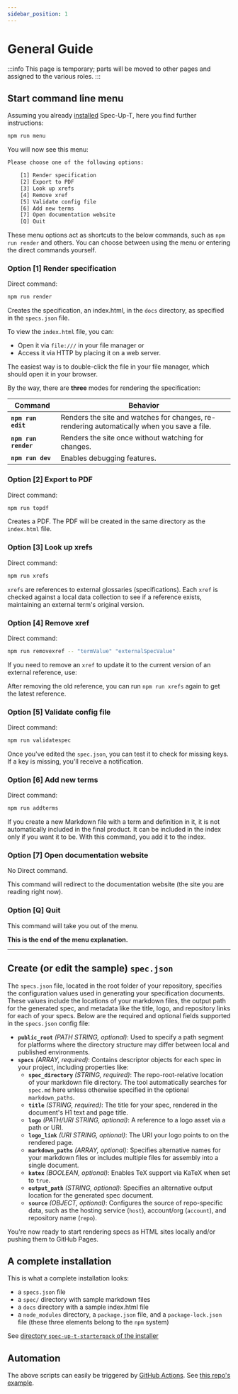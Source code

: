 ```yaml
---
sidebar_position: 1
---
```


# General Guide

:::info
This page is temporary; parts will be moved to other pages and assigned to the various roles.
:::

## Start command line menu

Assuming you already [installed](admins-guide/#installation) Spec-Up-T, here you find further instructions:

```bash
npm run menu
```

You will now see this menu:

```bash
Please choose one of the following options:

    [1] Render specification
    [2] Export to PDF
    [3] Look up xrefs
    [4] Remove xref
    [5] Validate config file
    [6] Add new terms
    [7] Open documentation website
    [Q] Quit
```

These menu options act as shortcuts to the below commands, such as `npm run render` and others. You can choose between using the menu or entering the direct commands yourself.

### Option [1] Render specification

Direct command:

```bash
npm run render
```

Creates the specification, an index.html, in the `docs` directory, as specified in the `specs.json` file.

To view the `index.html` file, you can:

- Open it via `file:///` in your file manager or
- Access it via HTTP by placing it on a web server.

The easiest way is to double-click the file in your file manager, which should open it in your browser.


By the way, there are **three** modes for rendering the specification:

| Command | Behavior |
|---|---|
| **`npm run edit`** | Renders the site and watches for changes, re-rendering automatically when you save a file. |
| **`npm run render`** | Renders the site once without watching for changes. |
| **`npm run dev`** | Enables debugging features. |


### Option [2] Export to PDF

Direct command:

```bash
npm run topdf
```

Creates a PDF. The PDF will be created in the same directory as the `index.html` file.

### Option [3] Look up xrefs

Direct command:

```bash
npm run xrefs
```

`xrefs` are references to external glossaries (specifications). Each `xref` is checked against a local data collection to see if a reference exists, maintaining an external term's original version.


### Option [4] Remove xref

Direct command:

```bash
npm run removexref -- "termValue" "externalSpecValue"
```

If you need to remove an `xref` to update it to the current version of an external reference, use:

After removing the old reference, you can run `npm run xrefs` again to get the latest reference.

### Option [5] Validate config file

Direct command:

```bash
npm run validatespec
```

Once you've edited the `spec.json`, you can test it to check for missing keys. If a key is missing, you'll receive a notification.

### Option [6] Add new terms

Direct command:

```bash
npm run addterms
```

If you create a new Markdown file with a term and definition in it, it is not automatically included in the final product. It can be included in the index only if you want it to be. With this command, you add it to the index.


### Option [7] Open documentation website

No Direct command.

This command will redirect to the documentation website (the site you are reading right now).

### Option [Q] Quit

This command will take you out of the menu.

**This is the end of the menu explanation.**

- - - 

## Create (or edit the sample) `spec.json`

The `specs.json` file, located in the root folder of your repository, specifies the configuration values used in generating your specification documents. These values include the locations of your markdown files, the output path for the generated spec, and metadata like the title, logo, and repository links for each of your specs. Below are the required and optional fields supported in the `specs.json` config file:

- **`public_root`** _(PATH STRING, optional)_: Used to specify a path segment for platforms where the directory structure may differ between local and published environments.
- **`specs`** _(ARRAY, required)_: Contains descriptor objects for each spec in your project, including properties like:
  - **`spec_directory`** _(STRING, required)_: The repo-root-relative location of your markdown file directory. The tool automatically searches for `spec.md` here unless otherwise specified in the optional `markdown_paths`.
  - **`title`** _(STRING, required)_: The title for your spec, rendered in the document's H1 text and page title.
  - **`logo`** _(PATH/URI STRING, optional)_: A reference to a logo asset via a path or URI.
  - **`logo_link`** _(URI STRING, optional)_: The URI your logo points to on the rendered page.
  - **`markdown_paths`** _(ARRAY, optional)_: Specifies alternative names for your markdown files or includes multiple files for assembly into a single document.
  - **`katex`** _(BOOLEAN, optional)_: Enables TeX support via KaTeX when set to `true`.
  - **`output_path`** _(STRING, optional)_: Specifies an alternative output location for the generated spec document.
  - **`source`** _(OBJECT, optional)_: Configures the source of repo-specific data, such as the hosting service (`host`), account/org (`account`), and repository name (`repo`).

You're now ready to start rendering specs as HTML sites locally and/or pushing them to GitHub Pages.

## A complete installation

This is what a complete installation looks:

- a `specs.json` file
- a `spec/` directory with sample markdown files
- a `docs` directory with a sample index.html file
- a `node_modules` directory, a `package.json` file, and a `package-lock.json` file (these three elements belong to the `npm` system)

See [directory `spec-up-t-starterpack` of the installer](https://github.com/blockchainbird/spec-up-t-starter-pack/tree/main/spec-up-t-starterpack)

## Automation

The above scripts can easily be triggered by [GitHub Actions](../glossary#github-actions). See [this repo's example](https://github.com/decentralized-identity/spec-up/blob/master/.github/workflows/render-specs.yml).
